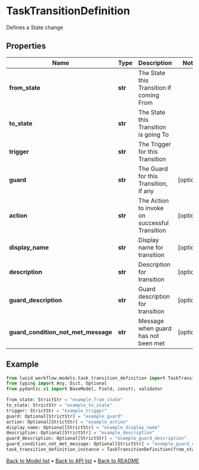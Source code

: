 # TaskTransitionDefinition

Defines a State change
## Properties
Name | Type | Description | Notes
------------ | ------------- | ------------- | -------------
**from_state** | **str** | The State this Transition if coming From | 
**to_state** | **str** | The State this Transition is going To | 
**trigger** | **str** | The Trigger for this Transition | 
**guard** | **str** | The Guard for this Transition, if any | [optional] 
**action** | **str** | The Action to invoke on successful Transition | [optional] 
**display_name** | **str** | Display name for transition | [optional] 
**description** | **str** | Description for transition | [optional] 
**guard_description** | **str** | Guard description for transition | [optional] 
**guard_condition_not_met_message** | **str** | Message when guard has not been met | [optional] 
## Example

```python
from lusid_workflow.models.task_transition_definition import TaskTransitionDefinition
from typing import Any, Dict, Optional
from pydantic.v1 import BaseModel, Field, constr, validator

from_state: StrictStr = "example_from_state"
to_state: StrictStr = "example_to_state"
trigger: StrictStr = "example_trigger"
guard: Optional[StrictStr] = "example_guard"
action: Optional[StrictStr] = "example_action"
display_name: Optional[StrictStr] = "example_display_name"
description: Optional[StrictStr] = "example_description"
guard_description: Optional[StrictStr] = "example_guard_description"
guard_condition_not_met_message: Optional[StrictStr] = "example_guard_condition_not_met_message"
task_transition_definition_instance = TaskTransitionDefinition(from_state=from_state, to_state=to_state, trigger=trigger, guard=guard, action=action, display_name=display_name, description=description, guard_description=guard_description, guard_condition_not_met_message=guard_condition_not_met_message)

```

[Back to Model list](../README.md#documentation-for-models) &#8226; [Back to API list](../README.md#documentation-for-api-endpoints) &#8226; [Back to README](../README.md)

